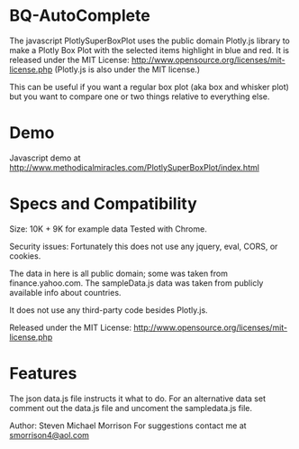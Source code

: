 # BQ-AutoComplete
The javascript PlotlySuperBoxPlot uses the public domain Plotly.js library to make a Plotly Box Plot with the selected items highlight in blue and red.
It is released under the MIT License: http://www.opensource.org/licenses/mit-license.php
(Plotly.js is also under the MIT license.)

This can be useful if you want a regular box plot (aka box and whisker plot) but you want to compare one or two things relative to everything else.

Demo
====

Javascript demo at http://www.methodicalmiracles.com/PlotlySuperBoxPlot/index.html

Specs and Compatibility
=======================

Size: 10K + 9K for example data
Tested with Chrome.
 
Security issues: Fortunately this does not use any jquery, eval, CORS, or cookies.

The data in here is all public domain; some was taken from finance.yahoo.com. The sampleData.js data was taken from publicly available info about countries.

It does not use any third-party code besides Plotly.js.

Released under the MIT License: http://www.opensource.org/licenses/mit-license.php

Features
========

The json data.js file instructs it what to do. 
For an alternative data set comment out the data.js file and uncoment the sampledata.js file.

Author: Steven Michael Morrison
For suggestions contact me at smorrison4@aol.com

